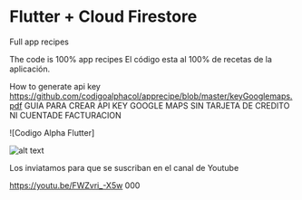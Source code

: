 # Flutter + Cloud Firestore
Full app recipes


The code is 100% app recipes
El código esta al 100% de recetas de la aplicación.

How to generate api key
https://github.com/codigoalphacol/apprecipe/blob/master/keyGooglemaps.pdf
GUIA PARA CREAR API KEY GOOGLE MAPS SIN TARJETA DE CREDITO NI CUENTADE FACTURACION

![Codigo Alpha Flutter]

![alt text](https://github.com/codigoalphacol/apprecipe/blob/master/recetasparte2_First_Frame.png)

Los inviatamos para que se suscriban en el canal de Youtube

https://youtu.be/FWZvri_-X5w
000

